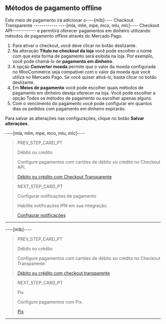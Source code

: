 ## Métodos de pagamento offline

Este meio de pagamento irá adicionar o----[mlb]---- Checkout Transparente ------------ ----[mla, mlm, mpe, mco, mlu, mlc]---- Checkout API------------ e permitirá oferecer pagamentos em dinheiro utilizando métodos de pagamento offline através do Mercado Pago.

1. Para ativar o checkout, você deve clicar no botão deslizante.
2. Na alteração **Título no checkout da loja** você pode escolher o nome com que esta forma de pagamento será exibida na loja. Por exemplo, você pode chamá-lo de **pagamento em dinheiro**.
3. A opção **Converter moeda** permite que o valor da moeda configurada no WooCommerce seja compatível com o valor da moeda que você utiliza no Mercado Pago. Se você quiser ativá-lo, basta clicar no botão deslizante.
4. Em **Meios de pagamento** você pode escolher quais métodos de pagamento em dinheiro deseja oferecer na loja. Você pode escolher a opção Todos os métodos de pagamento ou escolher apenas alguns.
5. Com o vencimento do pagamento você pode configurar em quantos dias os pedidos com pagamento em dinheiro expirarão.

Para salvar as alterações nas configurações, clique no botão **Salvar alterações**.

----[mla, mlm, mpe, mco, mlu, mlc]----
> PREV_STEP_CARD_PT
>
> Débito ou crédito
>
>  Configure pagamentos com cartões de débito ou crédito no Checkout API.
>
> [Débito ou crédito com Checkout Transparente](/developers/pt/docs/woocommerce/integration-configuration/payments-configuration/credit-debit)

> NEXT_STEP_CARD_PT
>
> Configurar notificações de pagamento
>
> Habilite notificações IPN em sua integração.
>
> [Configurar notificações](/developers/pt/docs/woocommerce/integration-configuration/notifications)
------------

----[mlb]----
> PREV_STEP_CARD_PT
>
> Débito ou crédito
>
> Configure pagamentos com cartões de débito ou crédito no Checkout Transparente.
>
> [Débito ou crédito com checkout transparente](/developers/pt/docs/woocommerce/integration-configuration/payments-configuration/credit-debit)

> NEXT_STEP_CARD_PT
>
> Pix
>
> Configure pagamentos com Pix.
>
> [Pix](/developers/pt/docs/woocommerce/integration-configuration/payments-configuration/pix)
------------